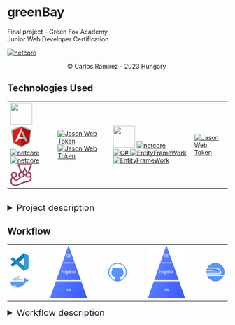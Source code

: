 # greenBay

Final project - Green Fox Academy<br>Junior Web Developer Certification

<a href="https://greenbayfrontend-development.up.railway.app/" target="_blank" rel="noreferrer">
    <img src="https://media.licdn.com/dms/image/D4D2DAQG6CDEvw8rtzA/profile-treasury-image-shrink_800_800/0/1698418263908?e=1702033200&v=beta&t=kZfLGPbaYICshuq7GNCg8aJoyrTpmiWY9bOZNv4rRcY" alt="netcore" width="500" title="Live Demo" height="250"/>
</a>
<br>
<p style="width: 500px; text-align: center;">&copy; Carlos Ramirez - 2023 Hungary</p>

## Technologies Used

<table style="border: none">
<tr>
<td>
<img src="https://upload.wikimedia.org/wikipedia/commons/0/02/Transparent_square.svg" width="50" height="50"/>
<a href="https://angular.io//" target="_blank" rel="noreferrer">
    <img src="https://raw.githubusercontent.com/devicons/devicon/master/icons/angularjs/angularjs-original.svg" alt="netcore" title="angular" width="50" height="50"/>
</a><br>
<a href="https://material.angular.io/" target="_blank" rel="noreferrer">
    <img src="https://material.angular.io/assets/img/angular-material-logo.svg" alt="netcore" title="angular material" width="50" height="50"/>
</a>
<a href="https://gsap.com/" target="_blank" rel="noreferrer">
    <img src="https://yt3.googleusercontent.com/ytc/APkrFKaUsjjsvBCg5ZHhHGRWoOQYB2PQkPrJLZMJGEOW=s176-c-k-c0x00ffffff-no-rj" alt="netcore" title="green shock animation platform" width="50" height="50"/>
</a>
<a href="https://jestjs.io/" target="_blank" rel="noreferrer">
    <img src="https://raw.githubusercontent.com/devicons/devicon/master/icons/jest/jest-plain.svg" alt="netcore" title="Jest" width="50" height="50"/>
</a>
</td>

<td>
<a href="https://jwt.io/" target="_blank" rel="noreferrer" title="Jason Web Token">
    <img src="https://jwt.io/img/pic_logo.svg" alt="Jason Web Token"  width="50" height="50"/>
    <img src="https://jwt.io/img/logo.svg" alt="Jason Web Token" width="50" height="50"/>
</a>
</td>
<td>
<img src="https://upload.wikimedia.org/wikipedia/commons/0/02/Transparent_square.svg" width="50" height="50"/>
<a href="https://learn.microsoft.com/en-us/aspnet/core/introduction-to-aspnet-core?view=aspnetcore-8.0" target="_blank" rel="noreferrer">
    <img src="https://raw.githubusercontent.com/dotnet/docs/cb475ed45f881e9462e34764480d3b0ebce85e91/docs/images/hub/netcore.svg" alt="netcore" title="ASP.NET core" width="50" height="50"/>
</a><br>
<a href="https://learn.microsoft.com/en-us/dotnet/csharp/tour-of-csharp/" target="_blank" rel="noreferrer">  
    <img src="https://upload.wikimedia.org/wikipedia/commons/b/bd/Logo_C_sharp.svg" alt="C#" title="C Sharp" width="50" height="50"/>
</a>
<a href="https://learn.microsoft.com/en-us/ef/core/" target="_blank" rel="noreferrer">
    <img src="https://raw.githubusercontent.com/dotnet/docs/cb475ed45f881e9462e34764480d3b0ebce85e91/docs/images/hub/netframework.svg" alt="EntityFrameWork" title="Entity Framework Core" width="50" height="50"/>
</a>
<a href="https://nunit.org/" target="_blank" rel="noreferrer">
    <img src="https://avatars.githubusercontent.com/u/2678858?s=280&v=4" alt="EntityFrameWork" title="NUnit" width="50" height="50"/>
</a>
</td>
<td>
<a href="https://www.postgresql.org/" target="_blank" rel="noreferrer" title="PostgreSQL">
    <img src="https://www.postgresql.org/media/img/about/press/elephant.png" alt="Jason Web Token"  width="50" height="50"/>
</a>
</td>
</tr>
</table>
<br>

<details>
<summary style="font-size: 20px">Project description</summary><br>
1 Frontend<br><span>          </span>
Implemented with Angular, Angular Material and animations with Gsap.<br><span>          </span>
Testing implemented with Jest, unit test and e2e.<br><br>
2 Jason Web Token for authentication<br><span>          </span>
Token stored in web browser localstorage<br><br>
3 Backend<br><span>          </span>
Implemented a resful web api with net core<br><span>          </span>
Wep api documented with swagger<br><span>          </span>
Tested with NUnit, unit & integration test.<br><span>          </span>
Enviroment variables on github, railways<br><span>          </span>
Dotnet secrets -> local computer<br><br>
4 Data storage:<br><span>          </span>
Entity Frame Work as ORM<br><span>          </span>
PostgreSQL as database<br><br>
</details>

## Workflow

<table>
<tr>
<td>
<a href="https://code.visualstudio.com/" target="_blank" rel="noreferrer" title="Visual Studio Code">
    <img src="https://raw.githubusercontent.com/cramirez16/greenBay/animation/assets/img/vscode.svg" alt="vscode"  width="60"/>
</a><br>
<a href="https://www.docker.com/" target="_blank" rel="noreferrer" title="Docker">
    <img src="https://raw.githubusercontent.com/cramirez16/greenBay/animation/assets/img/docker.svg" alt="Docker"  width="60"/>
</a>

</td>
<td><span>        </span></td>

<td>
<img src="https://raw.githubusercontent.com/cramirez16/greenBay/animation/assets/img/testing.png" alt="Testing" title="Testing" width="120" height="120"/>
</td>
<td><span>        </span></td>
<td>
<a href="https://github.com/" target="_blank" rel="noreferrer" title="GitHub">
    <img src="https://raw.githubusercontent.com/cramirez16/greenBay/animation/assets/img/github.svg" alt="GitHub"  width="60"/>
</a>
</td>
<td><span>        </span></td>
<td>
<img src="https://raw.githubusercontent.com/cramirez16/greenBay/animation/assets/img/testing.png" alt="Testing" title="Testing" width="120" height="120"/>
</td>
<td><span>        </span></td>
<td>
<a href="https://railway.app/" target="_blank" rel="noreferrer" title="Railway">
    <img src="https://raw.githubusercontent.com/cramirez16/greenBay/animation/assets/img/railway.svg" alt="Railway"  width="60"/>
</a>
</td>
</tr>
</table>

<details>
<summary style="font-size: 20px">Workflow description</summary><br>
1 Coded and containerized locally, linter applied.<br><br>
2 Tested locally, unit test, integration test & e2e.<br><br>
3 Upload to github wich run some actions:<br><br>
3.1 Continuos integration:<br><span>          </span>
If test run suscefully, merge it!<br><span>          </span>
automated with github actions.<br><br>
3.2 Continuos deploy:<br><span>          </span>
If CI was suscess, run more test and on success deploy!<br><span>          </span>
automated with github actions.
</details>
